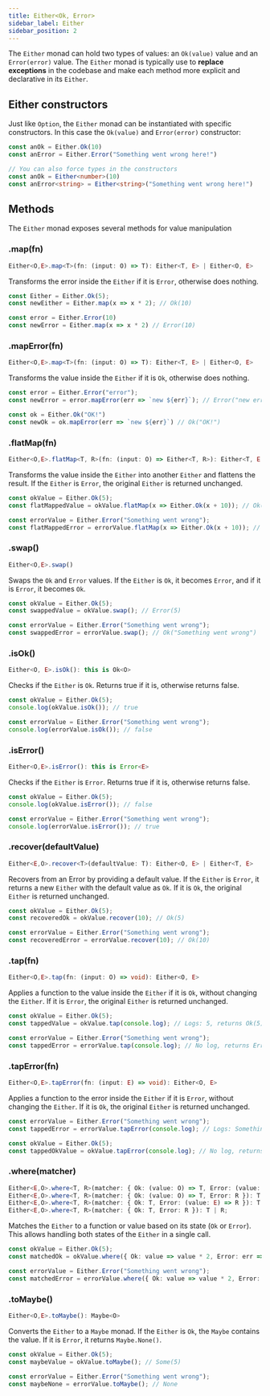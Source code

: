 ```yaml
---
title: Either<Ok, Error>
sidebar_label: Either
sidebar_position: 2
---
```


The `Either` monad can hold two types of values: an `Ok(value)` value and an `Error(error)` value. The `Either` monad is typically use to **replace exceptions** in the codebase and make each method more explicit and declarative in its `Either`.

## Either constructors

Just like `Option`, the `Either` monad can be instantiated with specific constructors. In this case the `Ok(value)` and `Error(error)` constructor:

```ts title="Examples"
const anOk = Either.Ok(10)
const anError = Either.Error("Something went wrong here!")

// You can also force types in the constructors
const anOk = Either<number>(10)
const anError<string> = Either<string>("Something went wrong here!")
```
## Methods

The `Either` monad exposes several methods for value manipulation

### .map(fn)

```ts title="Signature"
Either<O,E>.map<T>(fn: (input: O) => T): Either<T, E> | Either<O, E>
```

Transforms the error inside the `Either` if it is `Error`, otherwise does nothing.

```ts title="Examples"
const Either = Either.Ok(5);
const newEither = Either.map(x => x * 2); // Ok(10)

const error = Either.Error(10)
const newError = Either.map(x => x * 2) // Error(10)
```

### .mapError(fn)

```ts title="Signature"
Either<O,E>.map<T>(fn: (input: O) => T): Either<T, E> | Either<O, E>
```

Transforms the value inside the `Either` if it is `Ok`, otherwise does nothing.

```ts title="Examples"
const error = Either.Error("error");
const newError = error.mapError(err => `new ${err}`); // Error("new error")

const ok = Either.Ok("OK!")
const newOk = ok.mapError(err => `new ${err}`) // Ok("OK!")
```

### .flatMap(fn)

```ts title="Signature"
Either<O,E>.flatMap<T, R>(fn: (input: O) => Either<T, R>): Either<T, E | R>
```

Transforms the value inside the `Either` into another `Either` and flattens the result. If the `Either` is `Error`, the original `Either` is returned unchanged.

```ts title="Examples"
const okValue = Either.Ok(5);
const flatMappedValue = okValue.flatMap(x => Either.Ok(x + 10)); // Ok(15)

const errorValue = Either.Error("Something went wrong");
const flatMappedError = errorValue.flatMap(x => Either.Ok(x + 10)); // Error("Something went wrong")
```

### .swap()

```ts title="Signature"
Either<O,E>.swap()
```

Swaps the `Ok` and `Error` values. If the `Either` is `Ok`, it becomes `Error`, and if it is `Error`, it becomes `Ok`.

```ts title="Examples"
const okValue = Either.Ok(5);
const swappedValue = okValue.swap(); // Error(5)

const errorValue = Either.Error("Something went wrong");
const swappedError = errorValue.swap(); // Ok("Something went wrong")
```

### .isOk()

```ts title="Signature"
Either<O, E>.isOk(): this is Ok<O>
```

Checks if the `Either` is `Ok`. Returns true if it is, otherwise returns false.

```ts
const okValue = Either.Ok(5);
console.log(okValue.isOk()); // true

const errorValue = Either.Error("Something went wrong");
console.log(errorValue.isOk()); // false
```

### .isError()

```ts title="Signature"
Either<O,E>.isError(): this is Error<E>
```

Checks if the `Either` is `Error`. Returns true if it is, otherwise returns false.

```ts title="Examples"
const okValue = Either.Ok(5);
console.log(okValue.isError()); // false

const errorValue = Either.Error("Something went wrong");
console.log(errorValue.isError()); // true
```

### .recover(defaultValue)

```ts title="Signature"
Either<E,O>.recover<T>(defaultValue: T): Either<O, E> | Either<T, E>
```

Recovers from an Error by providing a default value. If the `Either` is `Error`, it returns a new `Either` with the default value as `Ok`. If it is `Ok`, the original `Either` is returned unchanged.

```ts title="Examples"
const okValue = Either.Ok(5);
const recoveredOk = okValue.recover(10); // Ok(5)

const errorValue = Either.Error("Something went wrong");
const recoveredError = errorValue.recover(10); // Ok(10)
```

### .tap(fn)

```ts title="Signature"
Either<O,E>.tap(fn: (input: O) => void): Either<O, E>
```

Applies a function to the value inside the `Either` if it is `Ok`, without changing the `Either`. If it is `Error`, the original `Either` is returned unchanged.

```ts title="Examples"
const okValue = Either.Ok(5);
const tappedValue = okValue.tap(console.log); // Logs: 5, returns Ok(5)

const errorValue = Either.Error("Something went wrong");
const tappedError = errorValue.tap(console.log); // No log, returns Error("Something went wrong")
```

### .tapError(fn)

```ts title="Signature"
Either<O,E>.tapError(fn: (input: E) => void): Either<O, E>
```

Applies a function to the error inside the `Either` if it is `Error`, without changing the `Either`. If it is `Ok`, the original `Either` is returned unchanged.

```ts title="Examples"
const errorValue = Either.Error("Something went wrong");
const tappedError = errorValue.tapError(console.log); // Logs: Something went wrong, returns Error("Something went wrong")

const okValue = Either.Ok(5);
const tappedOkValue = okValue.tapError(console.log); // No log, returns Ok(5)
```

### .where(matcher)

```ts title="Signature"
Either<E,O>.where<T, R>(matcher: { Ok: (value: O) => T, Error: (value: E) => R }): T | R;
Either<E,O>.where<T, R>(matcher: { Ok: (value: O) => T, Error: R }): T | R;
Either<E,O>.where<T, R>(matcher: { Ok: T, Error: (value: E) => R }): T | R;
Either<E,O>.where<T, R>(matcher: { Ok: T, Error: R }): T | R;
```

Matches the `Either` to a function or value based on its state (`Ok` or `Error`). This allows handling both states of the `Either` in a single call.

```ts title="Examples"
const okValue = Either.Ok(5);
const matchedOk = okValue.where({ Ok: value => value * 2, Error: err => `Error: ${err}` }); // 10

const errorValue = Either.Error("Something went wrong");
const matchedError = errorValue.where({ Ok: value => value * 2, Error: err => `Error: ${err}` }); // "Error: Something went wrong"
```

### .toMaybe()

```ts title="Signature"
Either<O,E>.toMaybe(): Maybe<O>
```

Converts the `Either` to a `Maybe` monad. If the `Either` is `Ok`, the `Maybe` contains the value. If it is `Error`, it returns `Maybe.None()`.

```ts title="Examples"
const okValue = Either.Ok(5);
const maybeValue = okValue.toMaybe(); // Some(5)

const errorValue = Either.Error("Something went wrong");
const maybeNone = errorValue.toMaybe(); // None
```